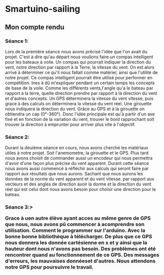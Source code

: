  <h1>Smartuino-sailing</h1>
 <h2> Mon compte rendu </h2>
  <h3>Séance 1:</h3>
 <p> Lors de la première séance nous avons précisé l'idée que l'on avait du projet. C'est à dire qu'au départ nous 
 voulions faire un compas intelligent pour les bateaux à voile. Un compas qui pourrait indiquer la direction du vent, 
 notre direction par rapport à la Terre, la vitesse du vent. On est alors arrivé à déterminer ce qu'il nous fallait 
 comme matériel, ainsi que l'utilité de notre projet. Ce compas intelligent pourrait être utilisé pour performer 
 en compétition. Ines à dû m'expliquer pendant un certain temps les concepts de base de la voile. Comme les différents 
 vents,l'angle qu'a le bateau par rapport à la terre, quelle direction prendre par rapport à la direction du vent
 et d'autres concepts. Un GPS déterminera la vitesse du vent vitesse, puis grace à des calculs on déterminera la 
 vitesse du vent réel. Une girouette nous indiquera la direction du vent. Grâce au GPS et à la girouette on 
 obtiendra un cap (0°-360°). Donc l'idée principale est qu'à partir d'un axe fixé et en fonction de la variation 
 du vent, trouver le bord rapprochant soit trouver la direction à emprunter pour arriver plus vite à l'objectif.
 </p>
 <h3>Séance 2:</h3>
 <p> Durant la deuième séance en cours, nous avons cherché les matériaux utiles à notre projet. Soit l'anemometre,
 la girouette et le GPS. Plus tard nous avons choisit de commander aussi un encodeur qui nous permettra d'avoir d'une 
 façon plus précise du vent apparent. Durant cette séance nous avons aussi commencé à réfléchir aux calculs qui seront 
 faire par rapport aux résultats que nous aurons. Sachant que nous aurons les données de la norme du vent apparent et 
 du vent vitesse. par rapport aux vecteurs et des angles de direction avoir la dorme et la direction du vent réel qui 
 est celui dont nous avons besoin pour choisir une direction pour le bateau.
 </p>
 <h3>Séance 3:>
 <p> Grace à uen autre élève ayant acces au même genre de GPS que nous, nous avons pû commencer à acomprendre son 
 utilisation. Comment le programmer sur l'arduino. Avec la bonne bonne bibliothèque à télécharger. De plus que ce GPS nous 
 donnera les donnée cartésienne en x et y ainsi que la hauteur dont nous n'avons pas besoin. Des problèmes ont été rencontrer
 quand au fonctionnement de ce GPS. Des messages d'erreurs, les mauvaises donnéeset d'autres. Nous attendons notre GPS pour
 poursuivre le travail. 
 </p>
